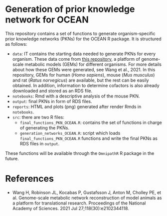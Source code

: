# Generation of prior knowledge network for OCEAN

This repository contains a set of functions to generate organism-specific prior knowledge networks (PKNs) for the OCEAN R package. It is structured as follows: 

* `data`: IT contains the starting data needed to generate PKNs for every organism. These data come from [this repository](https://github.com/SysBioChalmers/), a platform of genome-scale metabolic models (GEMs) for different organisms. For more details about how these GEMs were generated, see Wang et al., 2021. In this repository, GEMs for human (_Homo sapiens_), mouse (_Mus musculus_) and rat (_Ratus norvegicus_) are available, but the rest can be easily obtained. In addition, information to determine cofactors is also already downloaded and stored as an RDS file.
* `notebooks`: Rmd with a descriptive analysis of the mouse PKN. 
* `output`: final PKNs in form of RDS files. 
* `reports`: HTML and plots (png) generated after render Rmds in `notebooks`. 
* `src`: there are two R files: 
    * `final_functions_PKN_OCEAN.R`: contains the set of functions in charge of generating the PKNs. 
    * `generation_networks_OCEAN.R`: script which loads `final_functions_PKN_OCEAN.R` functions and write the final PKNs as RDS files in `output`. 

These functions will be available through the `OmnipathR` R package in the future. 

# References

* Wang H, Robinson JL, Kocabas P, Gustafsson J, Anton M, Cholley PE, et al. Genome-scale metabolic network reconstruction of model animals as a platform for translational research. Proceedings of the National Academy of Sciences. 2021 Jul 27;118(30):e2102344118.

